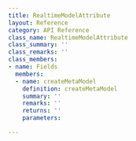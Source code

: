 ```yaml
---
title: RealtimeModelAttribute
layout: Reference
category: API Reference
class_name: RealtimeModelAttribute
class_summary: ''
class_remarks: ''
class_members:
- name: Fields
  members:
  - name: createMetaModel
    definition: createMetaModel
    summary: ''
    remarks: ''
    returns: ''
    parameters: 

---
```

